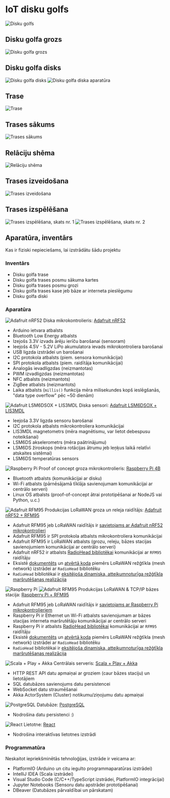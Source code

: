 # IoT disku golfs
![Disku golfs](https://upload.wikimedia.org/wikipedia/en/2/2a/Disc_golf_throw.jpg)

## Disku golfa grozs
![Disku golfa grozs](./grozs.jpg)

## Disku golfa disks
![Disku golfa disks](./disks.jpeg)
![Disku golfa diska aparatūra](./disks-aparatura.jpeg)

## Trase
![Trase](./trase.png)

## Trases sākums
![Trases sākums](./trases-sakums-cropped.png)

## Relāciju shēma
![Relāciju shēma](./relaciju-shema.png)

## Trases izveidošana
![Trases izveidošana](./trases-izveidosana.png)

## Trases izspēlēšana
![Trases izspēlēšana, skats nr. 1](./trases-izspelesana-1.png)
![Trases izspēlēšana, skats nr. 2](./trases-izspelesana-2.png)

## Aparatūra, inventārs
Kas ir fiziski nepieciešams, lai izstrādātu šādu projektu

### Inventārs
- Disku golfa trase
- Disku golfa trases posmu sākuma kartes
- Disku golfa trases posmu grozi
- Disku golfa trases kase jeb bāze ar interneta pieslēgumu
- Disku golfa diski

### Aparatūra
![Adafruit nRF52](https://cdn-learn.adafruit.com/assets/assets/000/043/921/medium800/microcontrollers_nRF52Pinout.png?1500272417)
Diska mikrokontrolieris: [Adafruit nRF52](https://www.adafruit.com/product/3406)
- Arduino ietvara atbalsts
- Bluetooth Low Energy atbalsts
- Izejošs 3.3V izvads ārēju ierīču barošanai (sensoram)
- Ieejošs 4.5V - 5.2V LiPo akumulatora ievads mikrokontroliera barošanai
- USB ligzda izstrādei un barošanai
- I2C protokola atbalsts (piem. sensora komunikācijai)
- SPI protokola atbalsts (piem. raidītāja komunikācijai)
- Analogās ievadligzdas (neizmantotas)
- PWM izvadligzdas (neizmantotas)
- NFC atbalsts (neizmantots)
- ZigBee atbalsts (neizmantots)
- Laika atbalsts (`millis()` funkcija mēra milisekundes kopš ieslēgšanās, "data type overflow" pēc ~50 dienām)

![Adafruit LSM6DSOX + LIS3MDL](https://cdn-shop.adafruit.com/1200x900/4565-03.jpg)
Diska sensori: [Adafruit LSM6DSOX + LIS3MDL](https://www.adafruit.com/product/3406)
- Ieejoša 3.3V ligzda sensoru barošanai
- I2C protokola atbalsts mikrokontroliera komunikācijai
- LIS3MDL magnetometrs (mēra magnētismu, var lietot debespusu noteikšanai)
- LSM6DS akselerometrs (mēra paātrinājumu)
- LSM6DS žiroskops (mēra rotācijas ātrumu jeb leņķus laikā relatīvi atskaites sistēmai)
- LSM6DS temperatūras sensors

![Raspberry Pi](https://images-na.ssl-images-amazon.com/images/I/71EPckcD8ZL._AC_SL1244_.jpg)
Proof of concept groza mikrokontrolieris: [Raspberry Pi 4B](https://www.raspberrypi.org/products/raspberry-pi-4-model-b/specifications/)
- Bluetooth atbalsts (komunikācijai ar disku)
- Wi-Fi atbalsts (pārnēsājamā tīklāja savienojumam komunikācijai ar centrālo serveri)
- Linux OS atbalsts (proof-of-concept ātrai prototipēšanai ar NodeJS vai Python, u.c.)

![Adafruit RFM95](https://cdn-shop.adafruit.com/1200x900/3178-05.jpg)
Produkcijas LoRaWAN groza un releja raidītājs: [Adafruit nRF52 + RFM95](https://www.adafruit.com/product/3178)
- Adafruit RFM95 jeb LoRaWAN raidītājs ir [savietojams ar Adafruit nRF52 mikrokontrolieri](https://learn.adafruit.com/adafruit-feather-32u4-radio-with-lora-radio-module/using-the-rfm-9x-radio)
- Adafruit RFM95 ir SPI protokola atbalsts mikrokontroliera komunikācijai
- Adafruit RFM95 ir LoRaWAN atbalsts (grozu, releju, bāzes stacijas savienojumiem komunikācijai ar centrālo serveri)
- Adafruit nRF52 ir atbalsts [RadioHead bibliotēkai](http://www.airspayce.com/mikem/arduino/RadioHead/) komunikācijai ar `RFM95` raidītāju
- Eksistē [dokumentēts](https://nootropicdesign.com/projectlab/2018/10/20/lora-mesh-networking/comment-page-1/) un [atvērtā koda](https://github.com/nootropicdesign/lora-mesh) piemērs LoRaWAN režģtīkla (mesh network) izstrādei ar `RadioHead` bibliotēku
- `RadioHead` bibliotēkai ir [eksitējoša dinamiska, atteikumnoturīga režģtīkla maršrutēšanas realizācija](http://www.airspayce.com/mikem/arduino/RadioHead/classRHMesh.html#details) 

![Raspberry Pi](https://images-na.ssl-images-amazon.com/images/I/71EPckcD8ZL._AC_SL1244_.jpg)
![Adafruit RFM95](https://cdn-shop.adafruit.com/1200x900/3178-05.jpg)
Produkcijas LoRaWAN & TCP/IP bāzes stacija: [Raspberry Pi + RFM95](https://www.adafruit.com/product/3178)
- Adafruit RFM95 jeb LoRaWAN raidītājs ir [savietojams ar Raspberry Pi mikrokontrolieriem](https://learn.adafruit.com/lora-and-lorawan-radio-for-raspberry-pi)
- Raspberry Pi ir Ethernet un Wi-Fi atbalsts savienojumam ar bāzes stacijas interneta maršrutētāju komunikācijai ar centrālo serveri
- Raspberry Pi ir atbalsts [RadioHead bibliotēkai](http://www.airspayce.com/mikem/arduino/RadioHead/) komunikācijai ar `RFM95` raidītāju
- Eksistē [dokumentēts](https://nootropicdesign.com/projectlab/2018/10/20/lora-mesh-networking/comment-page-1/) un [atvērtā koda](https://github.com/nootropicdesign/lora-mesh) piemērs LoRaWAN režģtīkla (mesh network) izstrādei ar `RadioHead` bibliotēku
- `RadioHead` bibliotēkai ir [eksitējoša dinamiska, atteikumnoturīga režģtīkla maršrutēšanas realizācija](http://www.airspayce.com/mikem/arduino/RadioHead/classRHMesh.html#details) 

![Scala + Play + Akka](https://sakib.ninja/content/images/2019/07/play-akka.png)
Centrālais serveris: [Scala + Play + Akka](https://www.playframework.com/)
- HTTP REST API datu apmaiņai ar groziem (caur bāzes staciju) un lietotājiem
- SQL datubāzes savienojums datu persistencei
- WebSocket datu straumēšanai
- Akka ActorSystem (Cluster) notikumu/ziņojumu datu apmaiņai

![PostgreSQL](https://d1yjjnpx0p53s8.cloudfront.net/styles/logo-thumbnail/s3/0024/7432/brand.gif?itok=UtXX483H)
Datubāze: [PostgreSQL](https://www.postgresql.org/)
- Nodrošina datu persistenci :)

![React](https://onextrapixel.com/wp-content/uploads/2016/04/reactjs-thumb.jpg)
Lietotne: [React](https://reactjs.org/)
- Nodrošina interaktīvas lietotnes izstrādi

### Programmatūra
Neskaitot iepriekšminētās tehnoloģijas, izstrāde ir veicama ar:
- PlatformIO (Arduino un citu iegulto programmaparatūras izstrādei)
- IntelliJ IDEA (Scala izstrādei)
- Visual Studio Code (C/C++/TypeScript izstrādei, PlatformIO integrācijai)
- Jupyter Notebooks (Sensoru datu apstrādei prototipēšanai)
- DBeaver (Datubāzes pārvaldībai un pārskatam)
